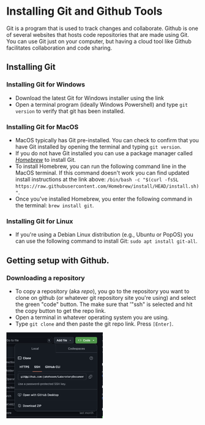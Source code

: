 # Installing Git and Github Tools
Git is a program that is used to track changes and collaborate. Github is one of several websites that hosts code repositories that are made using Git. You can use Git just on your computer, but having a cloud tool like Github facilitates collaboration and code sharing.

## Installing Git
### Installing Git for Windows
* Download the latest Git for Windows installer using the link
* Open a terminal program (ideally Windows Powershell) and type ```git version``` to verify that git has been installed.

### Installing Git for MacOS
* MacOS typically has Git pre-installed. You can check to confirm that you have Git installed by opening the terminal and typing ```git version```.
* If you do not have Git installed you can use a package manager called [_Homebrew_](https://brew.sh/) to install Git.
* To install Homebrew, you can run the following command line in the MacOS terminal. If this command doesn't work you can find updated install instructions at the link above: ```/bin/bash -c "$(curl -fsSL https://raw.githubusercontent.com/Homebrew/install/HEAD/install.sh)"```.
* Once you've installed Homebrew, you enter the following command in the terminal: ```brew install git```.

### Installing Git for Linux
* If you're using a Debian Linux distribution (e.g., Ubuntu or PopOS) you can use the following command to install Git: ```sudo apt install git-all```.

## Getting setup with Github.

### Downloading a repository
* To copy a repository (aka _repo_), you go to the repository you want to clone on github (or whatever git repository site you're using) and select the green "code" button. The make sure that '"ssh" is selected and hit the copy button to get the repo link.
* Open a terminal in whatever operating system you are using.
* Type ```git clone``` and then paste the git repo link. Press ```[Enter]```.
<img src="graphics/clone_repo.png" width=50% height=50%>

